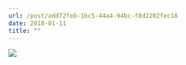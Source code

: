 ```yaml
---
url: /post/add72feb-1bc5-44a4-94bc-f8d2202fec18
date: 2018-01-11
title: ""
---
```


<img class="img-fluid" img src="/7b9b99d4bd.jpg"  />